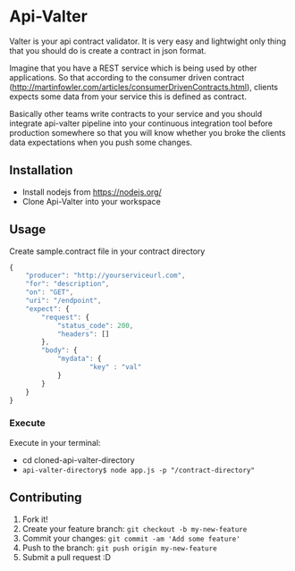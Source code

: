 # Api-Valter

Valter is your api contract validator. It is very easy and lightwight only thing that you should do is create a contract in json format.

Imagine that you have a REST service which is being used by other applications. So that according to the consumer driven contract (http://martinfowler.com/articles/consumerDrivenContracts.html), clients expects some data from your service this is defined as contract. 

Basically other teams write contracts to your service and you should integrate api-valter pipeline into your continuous integration tool before production somewhere so that you will know whether you broke the clients data expectations when you push some changes. 


## Installation
* Install nodejs from https://nodejs.org/
* Clone Api-Valter into your workspace

## Usage
Create sample.contract file in your contract directory
```javascript
{
    "producer": "http://yourserviceurl.com",
    "for": "description",
    "on": "GET",
    "uri": "/endpoint",
    "expect": {
        "request": {
            "status_code": 200,
            "headers": []
        },
        "body": {
            "mydata": {
					"key" : "val"
            }
        }
    }
}
```

### Execute
Execute in your terminal:
* cd cloned-api-valter-directory
* `api-valter-directory$ node app.js -p "/contract-directory"`

## Contributing

1. Fork it!
2. Create your feature branch: `git checkout -b my-new-feature`
3. Commit your changes: `git commit -am 'Add some feature'`
4. Push to the branch: `git push origin my-new-feature`
5. Submit a pull request :D
